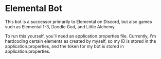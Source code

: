 # Elemental Bot
This bot is a successor primarily to Elemental on Discord, but also games such as Elemental 1-3, Doodle God, and Little Alchemy.


To run this yourself, you'll need an application.properties file. Currently, I'm hardcoding certain elements as created by myself, so my ID is stored in the application.properties, and the token for my bot is stored in application.properties.
